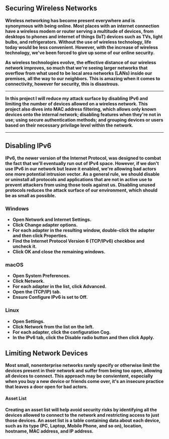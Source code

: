 <h2>Securing Wireless Networks</h2>

<b>Wireless networking has become present everywhere and is synonymous with being online. Most places with an internet connection have a wireless modem or router serving a multitude of devices, from desktops to phones and internet of things (IoT) devices such as TVs, light bulbs, and refrigerators. Without the use of wireless technology, life today would be less convenient. However, with the increase of wireless technology, we've been forced to give up some of our online security. </b>

<b>As wireless technologies evolve, the effective distance of our wireless network improves, so much that we're seeing larger networks that overflow from what used to be local area networks (LANs) inside our premises, all the way to our neighbors. This is amazing when it comes to connectivity, however for security, this is disastrous.  </b>

---
<b>In this project I will reduce my attack surface by disabling IPv6 and limiting the number of devices allowed on a wireless network. This project also dives into MAC address filtering, which allows only known devices onto the internal network; disabling features when they're not in use; using secure authentication methods; and grouping devices or users based on their necessary privilage level within the network.</b>

---

<h2>Disabling IPv6</h2>

<b>IPv6, the newer version of the Internet Protocol, was designed to combat the fact that we'll eventually run out of IPv4 space. However, if we don't use IPv6 in our network but leave it enabled, we're allowing bad actors one more potential intrusion vector. As a general rule, we should disable or uninstall all protocols and applications that are not in active use to prevent attackers from using those tools against us.</b>
<b>Disabling unused protocols reduces the attack surface of our environment, which should be as small as possible. </b>

<h3>Windows</h3>

* <b>Open Network and Internet Settings.</b>
* <b>Click Change adapter options.</b>
* <b>For each adapter in the resulting window, double-click the adapter and then click Properties.</b>
* <b>Find the Internet Protocol Version 6 (TCP/IPv6) checkbox and uncheck it.</b>
* <b>Click OK and close the remaining windows.<b>

<h3>macOS</h3>

* <b>Open System Preferences.</b>
* <b>Click Network.</b>
* <b>For each adapter in the list, click Advanced.</b>
* <b>Open the (TCP/IP) tab.</b>
* <b>Ensure Configure IPv6 is set to Off.<b>

<h3>Linux</h3>

* <b>Open Settings.</b>
* <b>Click Network from the list on the left.</b>
* <b>For each adapter, click the configuration Cog.</b>
* <b>In the IPv6 tab, click the Disable radio button and then click Apply.</b>

<h2>Limiting Network Devices</h2>


<b>Most small, nonenterprise networks rarely specify or otherwise limit the devices present in their network and suffer from being too open, allowing all devices to connect. This approach may be convientent, especially when you buy a new device or friends come over, it's an insecure practice that leaves a door open for bad actors.</b>

<h4>Asset List</h4>
<b>Creating an asset list will help avoid security risks by identifying all the devices allowed to connect to the network and restricting access to just those devices. An asset list is a table containing data about each device, such as its type (PC, Laptop, Mobile Phone, and so on), location, hostname, MAC address, and IP address. </b>
